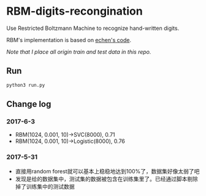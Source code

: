 # RBM-digits-recongination 

Use Restricted Boltzmann Machine to recognize hand-written digits.

RBM's implementation is based on [echen's code](https://github.com/echen/restricted-boltzmann-machines).

*Note that I place all origin train and test data in this repo.*

## Run

``` bash
python3 run.py
```

## Change log
### 2017-6-3
- RBM(1024, 0.001, 10)->SVC(8000), 0.71
- RBM(1024, 0.001, 10)->Logistic(8000), 0.76
### 2017-5-31
- 直接用random forest就可以基本上稳稳地达到100%了，数据集好像太弱了吧
- 发现是给的数据集中，测试集的数据被包含在训练集里了。已经通过脚本剔除掉了训练集中的测试数据
